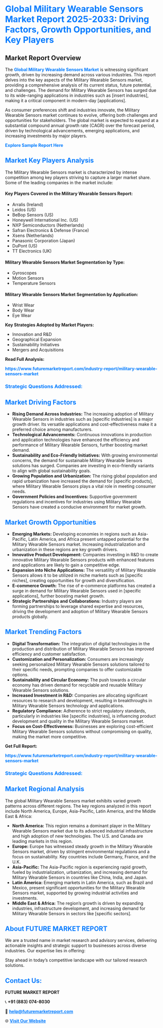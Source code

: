 <h1 style="color: #007BFF;">Global Military Wearable Sensors Market Report 2025-2033: Driving Factors, Growth Opportunities, and Key Players</h1>

<section id="overview">
<h2>Market Report Overview</h2>
<p>The <a href="https://www.futuremarketreport.com/industry-report/military-wearable-sensors-market" style="color: #007BFF; text-decoration: none;"><strong>Global Military Wearable Sensors Market</strong></a> is witnessing significant growth, driven by increasing demand across various industries. This report delves into the key aspects of the Military Wearable Sensors market, providing a comprehensive analysis of its current status, future potential, and challenges. The demand for Military Wearable Sensors has surged due to its wide-ranging applications in industries such as [insert industries], making it a critical component in modern-day [applications].</p>
<p>As consumer preferences shift and industries innovate, the Military Wearable Sensors market continues to evolve, offering both challenges and opportunities for stakeholders. The global market is expected to expand at a substantial compound annual growth rate (CAGR) over the forecast period, driven by technological advancements, emerging applications, and increasing investments by major players.</p>
</section>

<section id="overview">
<p><a href="https://www.futuremarketreport.com/request-sample/reportId=115693" style="color: #007BFF; text-decoration: none;"><strong>Explore Sample Report Here</strong></a></p>
</section>

<section id="key-players">
<h2 style="color: #007BFF;">Market Key Players Analysis</h2>
<p>The Military Wearable Sensors market is characterized by intense competition among key players striving to capture a larger market share. Some of the leading companies in the market include:</p>
<h4>Key Players Covered in the Military Wearable Sensors Report:</h4>
<ul><li>Arralis (Ireland)</li><li>Leidos (US)</li><li>BeBop Sensors (US)</li><li>Honeywell International Inc. (US)</li><li>NXP Semiconductors (Netherlands)</li><li>Safran Electronics &amp; Defense (France)</li><li>Xsens (Netherlands)</li><li>Panasonic Corporation (Japan)</li><li>DuPont (US)</li><li>TT Electronics (UK)</li></ul>
<h4>Military Wearable Sensors Market Segmentation by Type:</h4>
<ul><li>Gyroscopes</li><li>Motion Sensors</li><li>Temperature Sensors</li></ul>

<h4>Military Wearable Sensors Market Segmentation by Application:</h4>
<ul><li>Wrist Wear</li><li>Body Wear</li><li>Eye Wear</li></ul>
<p><strong>Key Strategies Adopted by Market Players:</strong></p>
<ul>
<li>Innovation and R&D</li>
<li>Geographical Expansion</li>
<li>Sustainability Initiatives</li>
<li>Mergers and Acquisitions</li>
</ul>
</section>

<section>
<p><strong>Read Full Analysis: </strong></p><a href="https://www.futuremarketreport.com/industry-report/military-wearable-sensors-market" style="color: #007BFF; text-decoration: none;"><strong>https://www.futuremarketreport.com/industry-report/military-wearable-sensors-market</strong></a>
<h3 style="color: #007BFF;">Strategic Questions Addressed:</h3>
</section>

<section id="driving-factors">
<h2 style="color: #007BFF;">Market Driving Factors</h2>
<ul>
<li><strong>Rising Demand Across Industries:</strong> The increasing adoption of Military Wearable Sensors in industries such as [specific industries] is a major growth driver. Its versatile applications and cost-effectiveness make it a preferred choice among manufacturers.</li>
<li><strong>Technological Advancements:</strong> Continuous innovations in production and application technologies have enhanced the efficiency and performance of Military Wearable Sensors, further boosting market demand.</li>
<li><strong>Sustainability and Eco-Friendly Initiatives:</strong> With growing environmental concerns, the demand for sustainable Military Wearable Sensors solutions has surged. Companies are investing in eco-friendly variants to align with global sustainability goals.</li>
<li><strong>Growing Population and Urbanization:</strong> The rising global population and rapid urbanization have increased the demand for [specific products], where Military Wearable Sensors plays a vital role in meeting consumer needs.</li>
<li><strong>Government Policies and Incentives:</strong> Supportive government regulations and incentives for industries using Military Wearable Sensors have created a conducive environment for market growth.</li>
</ul>
</section>

<section id="growth-opportunities">
<h2 style="color: #007BFF;">Market Growth Opportunities</h2>
<ul>
<li><strong>Emerging Markets:</strong> Developing economies in regions such as Asia-Pacific, Latin America, and Africa present untapped potential for the Military Wearable Sensors market. Increasing industrialization and urbanization in these regions are key growth drivers.</li>
<li><strong>Innovative Product Development:</strong> Companies investing in R&D to create innovative Military Wearable Sensors products with enhanced features and applications are likely to gain a competitive edge.</li>
<li><strong>Expansion into Niche Applications:</strong> The versatility of Military Wearable Sensors allows it to be utilized in niche markets such as [specific niches], creating opportunities for growth and diversification.</li>
<li><strong>E-commerce Growth:</strong> The rise of e-commerce platforms has created a surge in demand for Military Wearable Sensors used in [specific applications], further boosting market growth.</li>
<li><strong>Strategic Partnerships and Collaborations:</strong> Industry players are forming partnerships to leverage shared expertise and resources, driving the development and adoption of Military Wearable Sensors products globally.</li>
</ul>
</section>

<section id="trending-factors">
<h2 style="color: #007BFF;">Market Trending Factors</h2>
<ul>
<li><strong>Digital Transformation:</strong> The integration of digital technologies in the production and distribution of Military Wearable Sensors has improved efficiency and customer satisfaction.</li>
<li><strong>Customization and Personalization:</strong> Consumers are increasingly seeking personalized Military Wearable Sensors solutions tailored to their specific needs, prompting companies to offer customizable options.</li>
<li><strong>Sustainability and Circular Economy:</strong> The push towards a circular economy has driven demand for recyclable and reusable Military Wearable Sensors solutions.</li>
<li><strong>Increased Investment in R&D:</strong> Companies are allocating significant resources to research and development, resulting in breakthroughs in Military Wearable Sensors technology and applications.</li>
<li><strong>Regulatory Compliance:</strong> Adherence to strict regulatory standards, particularly in industries like [specific industries], is influencing product development and quality in the Military Wearable Sensors market.</li>
<li><strong>Focus on Cost-Effectiveness:</strong> Businesses are exploring cost-efficient Military Wearable Sensors solutions without compromising on quality, making the market more competitive.</li>
</ul>
</section>

<section>
<p><strong>Get Full Report: </strong></p><a href="https://www.futuremarketreport.com/industry-report/military-wearable-sensors-market" style="color: #007BFF; text-decoration: none;"><strong>https://www.futuremarketreport.com/industry-report/military-wearable-sensors-market</strong></a>
<h3 style="color: #007BFF;">Strategic Questions Addressed:</h3>
</section>


<section id="regional-analysis">
<h2 style="color: #007BFF;">Market Regional Analysis</h2>
<p>The global Military Wearable Sensors market exhibits varied growth patterns across different regions. The key regions analyzed in this report include North America, Europe, Asia-Pacific, Latin America, and the Middle East & Africa:</p>
<ul>
<li><strong>North America:</strong> This region remains a dominant player in the Military Wearable Sensors market due to its advanced industrial infrastructure and high adoption of new technologies. The U.S. and Canada are leading markets in this region.</li>
<li><strong>Europe:</strong> Europe has witnessed steady growth in the Military Wearable Sensors market, driven by stringent environmental regulations and a focus on sustainability. Key countries include Germany, France, and the U.K.</li>
<li><strong>Asia-Pacific:</strong> The Asia-Pacific region is experiencing rapid growth, fueled by industrialization, urbanization, and increasing demand for Military Wearable Sensors in countries like China, India, and Japan.</li>
<li><strong>Latin America:</strong> Emerging markets in Latin America, such as Brazil and Mexico, present significant opportunities for the Military Wearable Sensors market, supported by growing industrial activities and investments.</li>
<li><strong>Middle East & Africa:</strong> The region’s growth is driven by expanding industries, infrastructure development, and increasing demand for Military Wearable Sensors in sectors like [specific sectors].</li>
</ul>
</section>

<footer>
<h2 style="color: #007BFF;">About FUTURE MARKET REPORT</h2>
<p>We are a trusted name in market research and advisory services, delivering actionable insights and strategic support to businesses across diverse industries. Our expertise lies in offering:</p>

<p>Stay ahead in today’s competitive landscape with our tailored research solutions.</p>

<h2 style="color: #007BFF;">Contact Us:</h2>
<p><strong>FUTURE MARKET REPORT</strong></p>
<p>📞 <strong>+91 (883) 074-8030</strong></p>
<p>📧 <strong><a href="mailto:help@futuremarketreport.com" style="color: #007BFF;">help@futuremarketreport.com</a></strong></p>
<p>🌐 <strong><a href="https://www.futuremarketreport.com/" style="color: #007BFF;">Visit Our Website</a></strong></p>
</footer>